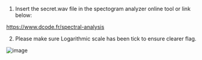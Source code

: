 1. Insert the secret.wav file in the spectogram analyzer online tool or link below:

https://www.dcode.fr/spectral-analysis
  
2. Please make sure Logarithmic scale has been tick to ensure clearer flag.
  
![image](https://github.com/aminnazri00/AturKreatif-2023/assets/86725014/d1ac68e7-b89f-4bc4-852f-269663642381) 
